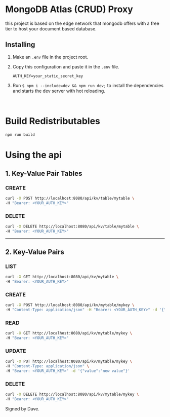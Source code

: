 # MongoDB Atlas (CRUD) Proxy

this project is based on the edge network that mongodb offers with a free tier to host your document based database.

## Installing

1. Make an `.env` file in the project root.
2. Copy this configuration and paste it in the `.env` file.

    ```env
    AUTH_KEY=your_static_secret_key
    ```

3. Run `$ npm i --include=dev && npm run dev;` to install the dependencies and starts the dev server with hot reloading.

<br>

# Build Redistributables
```bash
npm run build
```

# Using the api

## 1. Key-Value Pair Tables
### CREATE
```bash
curl -X POST http://localhost:8080/api/kv/table/mytable \
-H "Bearer: <YOUR_AUTH_KEY>"
```

### DELETE
```bash
curl -X DELETE http://localhost:8080/api/kv/table/mytable \
-H "Bearer: <YOUR_AUTH_KEY>"
```
<hr></hr>

## 2. Key-Value Pairs
### LIST 
```bash
curl -X GET http://localhost:8080/api/kv/mytable \
-H "Bearer: <YOUR_AUTH_KEY>"
```

### CREATE
```bash
curl -X POST http://localhost:8080/api/kv/mytable/mykey \
-H "Content-Type: application/json" -H "Bearer: <YOUR_AUTH_KEY>" -d '{"value":"some value"}'
```

### READ
```bash
curl -X GET http://localhost:8080/api/kv/mytable/mykey \
-H "Bearer: <YOUR_AUTH_KEY>"
```

### UPDATE
```bash
curl -X PUT http://localhost:8080/api/kv/mytable/mykey \
-H "Content-Type: application/json" \
-H "Bearer: <YOUR_AUTH_KEY>" -d '{"value":"new value"}'
```

### DELETE
```bash
curl -X DELETE http://localhost:8080/api/kv/mytable/mykey \
-H "Bearer: <YOUR_AUTH_KEY>"
```

Signed by Dave.